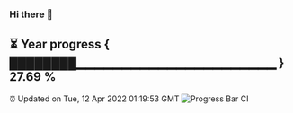 ### Hi there 👋
⏳ Year progress { ████████▁▁▁▁▁▁▁▁▁▁▁▁▁▁▁▁▁▁▁▁▁▁ } 27.69 %
---
⏰ Updated on Tue, 12 Apr 2022 01:19:53 GMT
![Progress Bar CI](https://github.com/liununu/liununu/workflows/Progress%20Bar%20CI/badge.svg)
